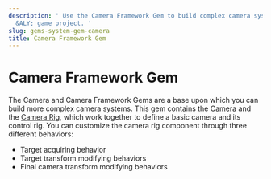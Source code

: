 ```yaml
---
description: ' Use the Camera Framework Gem to build complex camera systems for your
  &ALY; game project. '
slug: gems-system-gem-camera
title: Camera Framework Gem
---
```

# Camera Framework Gem<a name="gems-system-gem-camera"></a>

The Camera and Camera Framework Gems are a base upon which you can build more complex camera systems\. This gem contains the [Camera](component-camera.md) and the [Camera Rig](component-camera-rig.md), which work together to define a basic camera and its control rig\. You can customize the camera rig component through three different behaviors: 
+ Target acquiring behavior
+ Target transform modifying behaviors
+ Final camera transform modifying behaviors
